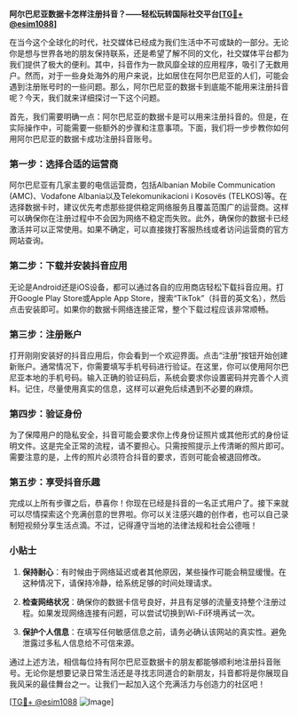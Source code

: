 **阿尔巴尼亚数据卡怎样注册抖音？——轻松玩转国际社交平台[[TG💪+ @esim1088](https://t.me/s/esim1088)]**

在当今这个全球化的时代，社交媒体已经成为我们生活中不可或缺的一部分。无论你是想与世界各地的朋友保持联系，还是希望了解不同的文化，社交媒体平台都为我们提供了极大的便利。其中，抖音作为一款风靡全球的应用程序，吸引了无数用户。然而，对于一些身处海外的用户来说，比如居住在阿尔巴尼亚的人们，可能会遇到注册账号时的一些问题。那么，阿尔巴尼亚的数据卡到底能不能用来注册抖音呢？今天，我们就来详细探讨一下这个问题。

首先，我们需要明确一点：阿尔巴尼亚的数据卡是可以用来注册抖音的。但是，在实际操作中，可能需要一些额外的步骤和注意事项。下面，我们将一步步教你如何用阿尔巴尼亚的数据卡成功注册抖音账号。

### 第一步：选择合适的运营商

阿尔巴尼亚有几家主要的电信运营商，包括Albanian Mobile Communication (AMC)、Vodafone Albania以及Telekomunikacioni i Kosovës (TELKOS)等。在选择数据卡时，建议优先考虑那些提供稳定网络服务且覆盖范围广的运营商。这样可以确保你在注册过程中不会因为网络不稳定而失败。此外，确保你的数据卡已经激活并可以正常使用。如果不确定，可以直接拨打客服热线或者访问运营商的官方网站查询。

### 第二步：下载并安装抖音应用

无论是Android还是iOS设备，都可以通过各自的应用商店轻松下载抖音应用。打开Google Play Store或Apple App Store，搜索“TikTok”（抖音的英文名），然后点击安装即可。如果你的数据卡网络连接正常，整个下载过程应该非常顺畅。

### 第三步：注册账户

打开刚刚安装好的抖音应用后，你会看到一个欢迎界面。点击“注册”按钮开始创建新账户。通常情况下，你需要填写手机号码进行验证。在这里，你可以使用阿尔巴尼亚本地的手机号码。输入正确的验证码后，系统会要求你设置密码并完善个人资料。记住，尽量使用真实的信息，这样可以避免后续遇到不必要的麻烦。

### 第四步：验证身份

为了保障用户的隐私安全，抖音可能会要求你上传身份证照片或其他形式的身份证明文件。这是完全正常的流程，请不要担心。只需按照提示上传清晰的照片即可。需要注意的是，上传的照片必须符合抖音的要求，否则可能会被退回修改。

### 第五步：享受抖音乐趣

完成以上所有步骤之后，恭喜你！你现在已经是抖音的一名正式用户了。接下来就可以尽情探索这个充满创意的世界啦。你可以关注感兴趣的创作者，也可以自己录制短视频分享生活点滴。不过，记得遵守当地的法律法规和社会公德哦！

### 小贴士

1. **保持耐心**：有时候由于网络延迟或者其他原因，某些操作可能会稍显缓慢。在这种情况下，请保持冷静，给系统足够的时间处理请求。
   
2. **检查网络状况**：确保你的数据卡信号良好，并且有足够的流量支持整个注册过程。如果发现网络连接有问题，可以尝试切换到Wi-Fi环境再试一次。

3. **保护个人信息**：在填写任何敏感信息之前，请务必确认该网站的真实性。避免泄露过多私人信息给不可信来源。

通过上述方法，相信每位持有阿尔巴尼亚数据卡的朋友都能够顺利地注册抖音账号。无论你是想要记录日常生活还是寻找志同道合的新朋友，抖音都将是你展现自我风采的最佳舞台之一。让我们一起加入这个充满活力与创造力的社区吧！

[[TG💪+ @esim1088](https://t.me/s/esim1088) ![Image](https://i.postimg.cc/4NQfJmqS/Snipaste-2025-05-13-00-14-12.png)]